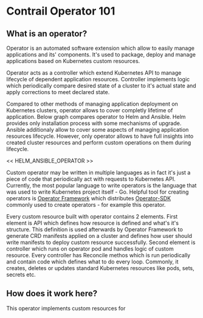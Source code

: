 # Contrail Operator 101

## What is an operator?

Operator is an automated software extension which allow to easily manage applications and its' components.
It's used to package, deploy and manage applications based on Kubernetes custom resources.

Operator acts as a controller which extend Kubernetes API to manage lifecycle of dependent application resources. Controller implements logic which periodically compare desired state of a cluster to it's actual state and apply corrections to meet declared state.

Compared to other methods of managing application deployment on Kubernetes clusters, operator allows to cover completly lifetime of application.
Below graph compares operator to Helm and Ansible.
Helm provides only installation process with some mechanisms of upgrade.
Ansible additionaly allow to cover some aspects of managing application resources lifecycle.
However, only operator allows to have full insights into created cluster resources and perform custom operations on them during lifecycle.

<< HELM_ANSIBLE_OPERATOR >>

Custom operator may be written in multiple languages as in fact it's just a piece of code that periodically act with requests to Kubernetes API.
Currently, the most popular language to write operators is the language that was used to write Kubernetes project itself - Go.
Helpful tool for creating operators is [Operator Framework](https://github.com/operator-framework) which distributes [Operator-SDK](https://github.com/operator-framework/operator-sdk) commonly used to create operators - for example this operator.

Every custom resource built with operator contains 2 elements.
First element is API which defines how resource is defined and what's it's structure.
This definition is used afterwards by Operator Framework to generate CRD manifests applied on a cluster and defines how user should write manifests to deploy custom resource successfully.
Second element is controller which runs on operator pod and handles logic of custom resource.
Every controller has Reconcile methos which is run periodically and contain code which defines what to do every loop.
Commonly, it creates, deletes or updates standard Kubernetes resources like pods, sets, secrets etc.

## How does it work here?

This operator implements custom resources for 
